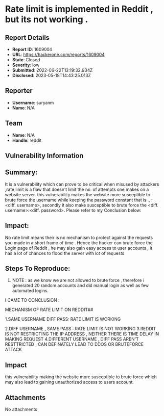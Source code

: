 # Rate limit is implemented in Reddit , but its not working . 

## Report Details
- **Report ID**: 1609004
- **URL**: https://hackerone.com/reports/1609004
- **State**: Closed
- **Severity**: low
- **Submitted**: 2022-06-22T13:19:32.934Z
- **Disclosed**: 2023-05-18T14:43:25.013Z

## Reporter
- **Username**: suryanm
- **Name**: N/A

## Team
- **Name**: N/A
- **Handle**: reddit

## Vulnerability Information
## Summary:
It is a vulnerability which can prove to be critical when misused by attackers ,rate limit is a flaw that doesn't limit the no. of attempts one makes on a website server. this vulnerability makes the website more susceptible to brute force the username while keeping the password constant that is ,, <same password>:<diff. username>,
 secondly it also make susceptible to brute force the <diff. username>:<diff. password>. Please refer to my Conclusion below:

## Impact:
No rate limit means their is no mechanism to protect against the requests you made in a short frame of time . Hence the hacker can brute force the Login page of Reddit , he may also gain easy access to user accounts , it has a lot of chances to flood the server with lot of requests

## Steps To Reproduce:

  1. NOTE : as we know we are not allowed to brute force , therefore i generated 20 random accounts and did manual login as well as few automated logins. 
 
I CAME TO CONCLUSION :

MECHANISM OF RATE LIMIT ON REDDIT##

1.SAME USERNAME DIFF PASS: RATE LIMIT IS WORKING

2.DIFF USERNAME , SAME PASS : RATE LIMIT IS  NOT WORKING
3.REDDIT IS NOT RESTRICTING THE IP ADDRESS , NEITHER THERE IS TIME DELAY IN MAKING REQUEST
4.DIFFERENT USERNAME , DIFF PASS AREN'T RESTTRICTED , CAN DEFINATELY LEAD TO DDOS OR BRUTEFORCE ATTACK

## Impact

this vulnerability making the website more susceptible to brute force which may also lead to gaining unauthorized access to users account.

## Attachments
No attachments
